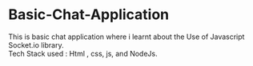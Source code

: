 # Basic-Chat-Application
This is basic chat application where i learnt about the Use of Javascript  Socket.io library. <br/>
Tech Stack used  : Html , css, js, and NodeJs.
